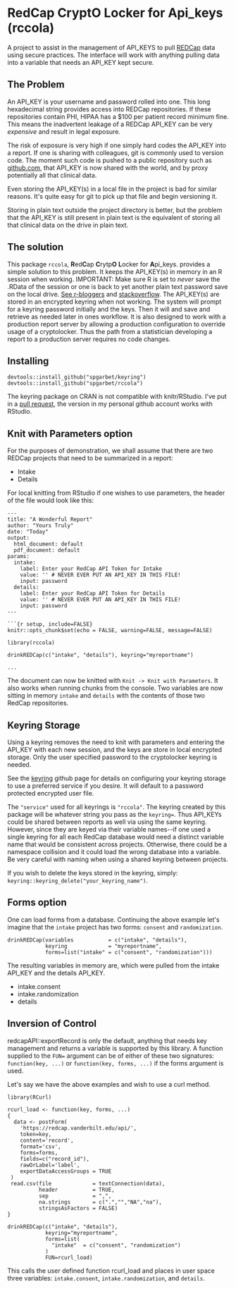 # RedCap CryptO Locker for Api_keys (rccola)

A project to assist in the management of API_KEYS to pull [REDCap](https://projectredcap.org/) data using secure practices. The interface will work with anything pulling data into a variable that needs an API_KEY kept secure.

## The Problem

An API_KEY is your username and password rolled into one. This long hexadecimal string provides access into REDCap repositories. If these repositories contain PHI, HIPAA has a $100 per patient record minimum fine. This means the inadvertent leakage of a REDCap API_KEY can be very *expensive* and result in legal exposure.

The risk of exposure is very high if one simply hard codes the API_KEY into a report. If one is sharing with colleagues, git is commonly used to version code. The moment such code is pushed to a public repository such as [github.com](https://github.com), that API_KEY is now shared with the world, and by proxy potentially all that clinical data. 

Even storing the API_KEY(s) in a local file in the project is bad for similar reasons. It's quite easy for git to pick up that file and begin versioning it.

Storing in plain text outside the project directory is better, but the problem that the API_KEY is still present in plain text is the equivalent of storing all that clinical data on the drive in plain text. 

## The solution

This package `rccola`, **R**ed**C**ap **C**rytp**O** **L**ocker for **A**pi_keys. provides a simple solution to this problem. It keeps the API_KEY(s) in memory in an R session when working. IMPORTANT: Make sure R is set to *never* save the .RData of the session or one is back to yet another plain text password save on the local drive. [See r-bloggers](https://www.r-bloggers.com/2017/04/using-r-dont-save-your-workspace/) and [stackoverflow](https://stackoverflow.com/questions/4996090/how-to-disable-save-workspace-image-prompt-in-r). The API_KEY(s) are stored in an encrypted keyring when not working. The system will prompt for a keyring password initially and the keys. Then it will and save and retrieve as needed later in ones workflow. It is also designed to work with a production report server by allowing a production configuration to override usage of a cryptolocker. Thus the path from a statistician developing a report to a production server requires no code changes.

## Installing

    devtools::install_github("spgarbet/keyring")
    devtools::install_github("spgarbet/rccola")
    
The keyring package on CRAN is not compatible with knitr/RStudio. I've put in a [pull request](https://github.com/r-lib/keyring/pull/117), the version in my personal github account works with RStudio.

## Knit with Parameters option

For the purposes of demonstration, we shall assume that there are two REDCap projects that need to be summarized in a report:

  * Intake
  * Details
  
For local knitting from RStudio if one wishes to use parameters, the header of the file would look  like this:

    ---
    title: "A Wonderful Report"
    author: "Yours Truly"
    date: "Today"
    output:
      html_document: default
      pdf_document: default
    params:
      intake:
        label: Enter your RedCap API Token for Intake
        value: '' # NEVER EVER PUT AN API_KEY IN THIS FILE!
        input: password
      details:
        label: Enter your RedCap API Token for Details
        value: '' # NEVER EVER PUT AN API_KEY IN THIS FILE!
        input: password
    ---
    
    ```{r setup, include=FALSE}
    knitr::opts_chunk$set(echo = FALSE, warning=FALSE, message=FALSE)
    
    library(rccola)
    
    drinkREDCap(c("intake", "details"), keyring="myreportname")
    
    ...
    
The document can now be knitted with `Knit -> Knit with Parameters`. It also works when running chunks from the console. Two variables are now sitting in memory `intake` and `details` with the contents of those two RedCap repositories.

## Keyring Storage

Using a keyring removes the need to knit with parameters and entering the API_KEY with each new session, and the keys are store in local encrypted storage. Only the user specified password
to the cryptolocker keyring is needed.

See the [keyring](https://github.com/r-lib/keyring) github page for details on configuring your keyring storage to use a preferred service if you desire. It will default to a password protected encrypted user file.

The `"service"` used for all keyrings is `"rccola"`. The keyring created by this package will be whatever string you pass as the `keyring=`. Thus API_KEYs could be shared between reports as well via using the same keyring. However, since they are keyed via their variable names--if one used a single keyring for all each RedCap database would need a distinct variable name that would be consistent across projects. Otherwise, there could be a namespace collision and it could load the wrong database into a variable. Be very careful with naming when using a shared keyring between projects. 

If you wish to delete the keys stored in the keyring, simply: `keyring::keyring_delete("your_keyring_name")`.

## Forms option

One can load forms from a database. Continuing the above example let's imagine that the `intake` project has two forms: `consent` and `randomization`.

    drinkREDCap(variables           = c("intake", "details"),
                keyring             = "myreportname",
                forms=list("intake" = c("consent", "randomization")))
                   
The resulting variables in memory are, which were pulled from the intake API_KEY and the details API_KEY.

  * intake.consent
  * intake.randomization
  * details
  
## Inversion of Control

redcapAPI::exportRecord is only the default, anything that needs key management and returns a variable is supported by this library. A function supplied to the `FUN=` argument
can be of either of these two signatures: `function(key, ...)` or `function(key, forms, ...)` if
the forms argument is used.

Let's say we have the above examples and wish to use a curl method.

    library(RCurl)

    rcurl_load <- function(key, forms, ...)
    {
      data <- postForm(
        'https://redcap.vanderbilt.edu/api/',
        token=key,
        content='record',
        format='csv',
        forms=forms,
        fields=c("record_id"),
        rawOrLabel='label',
        exportDataAccessGroups = TRUE
     )
     read.csv(file             = textConnection(data),
              header           = TRUE,
              sep              = ",",
              na.strings       = c(".","","NA","na"),
              stringsAsFactors = FALSE)
    }
    
    drinkREDCap(c("intake", "details"),
                keyring="myreportname",
                forms=list(
                  "intake"  = c("consent", "randomization")
                )
                FUN=rcurl_load)

This calls the user defined function rcurl_load and places in user space three
variables: `intake.consent`, `intake.randomization`, and `details`. 
